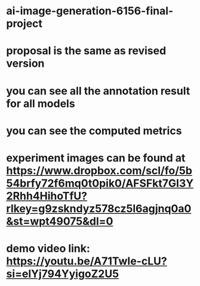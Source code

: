 # ai-image-generation-6156-final-project
# proposal is the same as revised version
# you can see all the annotation result for all models
# you can see the computed metrics
# experiment images can be found at https://www.dropbox.com/scl/fo/5b54brfy72f6mq0t0pik0/AFSFkt7GI3Y2Rhh4HihoTfU?rlkey=g9zskndyz578cz5l6agjnq0a0&st=wpt49075&dl=0 
# demo video link:  https://youtu.be/A71TwIe-cLU?si=elYj794YyigoZ2U5
